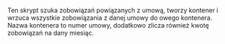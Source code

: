 Ten skrypt szuka zobowiązań powiązanych z umową, tworzy kontener i wrzuca wszystkie zobowiązania z danej umowy do owego kontenera. Nazwa kontenera to numer umowy, dodatkowo zlicza również kwotę zobowiązań na dany miesiąc.
